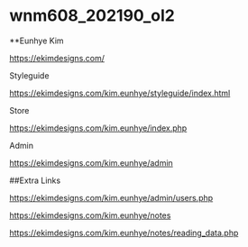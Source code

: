 # wnm608_202190_ol2

**Eunhye Kim

https://ekimdesigns.com/

Styleguide

https://ekimdesigns.com/kim.eunhye/styleguide/index.html

Store

https://ekimdesigns.com/kim.eunhye/index.php

Admin

https://ekimdesigns.com/kim.eunhye/admin

##Extra Links

https://ekimdesigns.com/kim.eunhye/admin/users.php

https://ekimdesigns.com/kim.eunhye/notes

https://ekimdesigns.com/kim.eunhye/notes/reading_data.php
